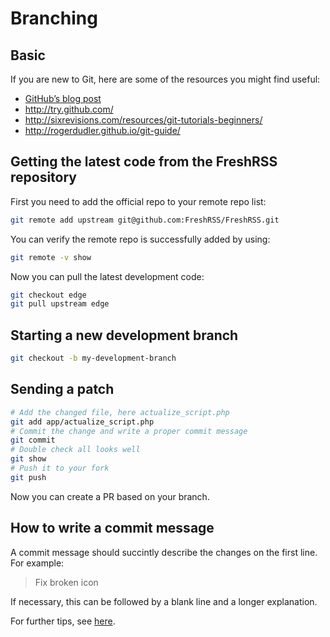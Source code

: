 # Branching

## Basic

If you are new to Git, here are some of the resources you might find useful:

* [GitHub’s blog post](https://github.com/blog/120-new-to-git)
* <http://try.github.com/>
* <http://sixrevisions.com/resources/git-tutorials-beginners/>
* <http://rogerdudler.github.io/git-guide/>

## Getting the latest code from the FreshRSS repository

First you need to add the official repo to your remote repo list:

```sh
git remote add upstream git@github.com:FreshRSS/FreshRSS.git
```

You can verify the remote repo is successfully added by using:

```sh
git remote -v show
```

Now you can pull the latest development code:

```sh
git checkout edge
git pull upstream edge
```

## Starting a new development branch

```sh
git checkout -b my-development-branch
```

## Sending a patch

```sh
# Add the changed file, here actualize_script.php
git add app/actualize_script.php
# Commit the change and write a proper commit message
git commit
# Double check all looks well
git show
# Push it to your fork
git push
```

Now you can create a PR based on your branch.

## How to write a commit message

A commit message should succintly describe the changes on the first line. For example:

> Fix broken icon

If necessary, this can be followed by a blank line and a longer explanation.

For further tips, see [here](https://chris.beams.io/posts/git-commit/).
